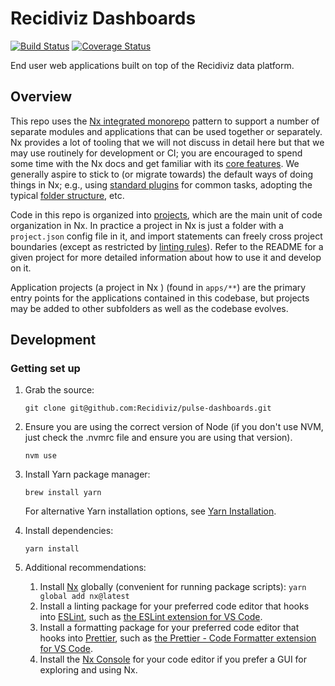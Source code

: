 # Recidiviz Dashboards

[![Build Status](https://github.com/Recidiviz/pulse-dashboards/actions/workflows/build.yml/badge.svg)](https://github.com/Recidiviz/pulse-dashboards/actions) [![Coverage Status](https://coveralls.io/repos/github/Recidiviz/pulse-dashboards/badge.svg?branch=main)](https://coveralls.io/github/Recidiviz/pulse-dashboards?branch=main)

End user web applications built on top of the Recidiviz data platform.

## Overview

This repo uses the [Nx integrated monorepo](https://nx.dev/getting-started/tutorials/integrated-repo-tutorial) pattern to support a number of separate modules and applications that can be used together or separately. Nx provides a lot of tooling that we will not discuss in detail here but that we may use routinely for development or CI; you are encouraged to spend some time with the Nx docs and get familiar with its [core features](https://nx.dev/features). We generally aspire to stick to (or migrate towards) the default ways of doing things in Nx; e.g., using [standard plugins](https://nx.dev/concepts/nx-plugins) for common tasks, adopting the typical [folder structure](https://nx.dev/concepts/more-concepts/folder-structure), etc.

Code in this repo is organized into [projects](https://nx.dev/concepts/mental-model#mental-model), which are the main unit of code organization in Nx. In practice a project in Nx is just a folder with a `project.json` config file in it, and import statements can freely cross project boundaries (except as restricted by [linting rules](https://nx.dev/features/enforce-module-boundaries)). Refer to the README for a given project for more detailed information about how to use it and develop on it.

Application projects (a project in Nx ) (found in `apps/**`) are the primary entry points for the applications contained in this codebase, but projects may be added to other subfolders as well as the codebase evolves.

## Development

### Getting set up

1. Grab the source:

   `git clone git@github.com:Recidiviz/pulse-dashboards.git`

1. Ensure you are using the correct version of Node (if you don't use NVM, just check the .nvmrc file and ensure you are using that version).

   `nvm use`

1. Install Yarn package manager:

   `brew install yarn`

   For alternative Yarn installation options, see [Yarn Installation](https://yarnpkg.com/en/docs/install).

1. Install dependencies:

   `yarn install`

1. Additional recommendations:
   1. Install [Nx](https://nx.dev/getting-started/intro) globally (convenient for running package scripts):
      `yarn global add nx@latest`
   1. Install a linting package for your preferred code editor that hooks into [ESLint](https://eslint.org/docs/latest/), such as [the ESLint extension for VS Code](https://marketplace.visualstudio.com/items?itemName=dbaeumer.vscode-eslint).
   1. Install a formatting package for your preferred code editor that hooks into [Prettier](https://prettier.io/docs/en/), such as [the Prettier - Code Formatter extension for VS Code](https://marketplace.visualstudio.com/items?itemName=esbenp.prettier-vscode).
   1. Install the [Nx Console](https://nx.dev/features/integrate-with-editors) for your code editor if you prefer a GUI for exploring and using Nx.
